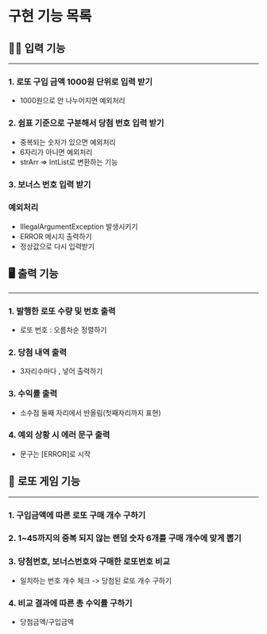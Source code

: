 # 구현 기능 목록


## ✍🏻 입력 기능

---

### 1. 로또 구입 금액 1000원 단위로 입력 받기
- 1000원으로 안 나누어지면 예외처리
 
### 2. 쉼표 기준으로 구분해서 당첨 번호 입력 받기
- 중복되는 숫자가 있으면 예외처리
- 6자리가 아니면 예외처리
- strArr => IntList로 변환하는 기능

### 3. 보너스 번호 입력 받기

### 예외처리
- IllegalArgumentException 발생시키기
- ERROR 메시지 출력하기
- 정상값으로 다시 입력받기

## 🖥️ 출력 기능

---

### 1. 발행한 로또 수량 및 번호 출력
- 로또 번호 : 오름차순 정렬하기

### 2. 당첨 내역 출력
- 3자리수마다 , 넣어 출력하기

### 3. 수익률 출력
- 소수점 둘째 자리에서 반올림(첫째자리까지 표현)

### 4. 예외 상황 시 에러 문구 출력
- 문구는 [ERROR]로 시작


## 🎫 로또 게임 기능

---

### 1. 구입금액에 따른 로또 구매 개수 구하기

### 2. 1~45까지의 중복 되지 않는 랜덤 숫자 6개를 구매 개수에 맞게 뽑기

### 3. 당첨번호, 보너스번호와 구매한 로또번호 비교
- 일치하는 번호 개수 체크 -> 당첨된 로또 개수 구하기

### 4. 비교 결과에 따른 총 수익률 구하기
- 당첨금액/구입금액


